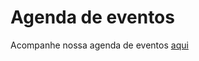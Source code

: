 # Agenda de eventos

Acompanhe nossa agenda de eventos [aqui](https://github.com/orgs/reactjs-ceara/projects/2)

